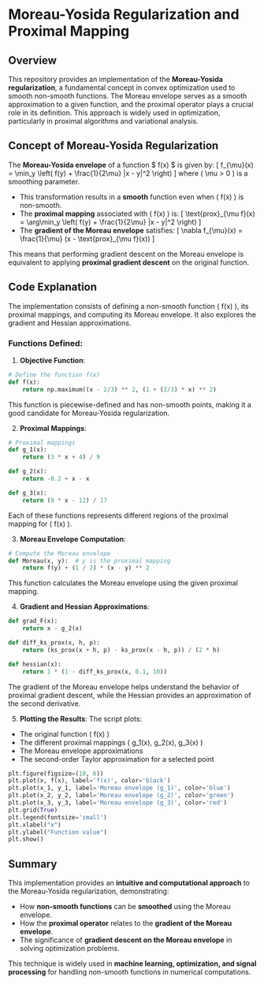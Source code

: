 # Moreau-Yosida Regularization and Proximal Mapping

## Overview
This repository provides an implementation of the **Moreau-Yosida regularization**, a fundamental concept in convex optimization used to smooth non-smooth functions. The Moreau envelope serves as a smooth approximation to a given function, and the proximal operator plays a crucial role in its definition. This approach is widely used in optimization, particularly in proximal algorithms and variational analysis.

## Concept of Moreau-Yosida Regularization
The **Moreau-Yosida envelope** of a function $ f(x) $ is given by:
\[
f_{\mu}(x) = \min_y \left( f(y) + \frac{1}{2\mu} \|x - y\|^2 \right)
\]
where \( \mu > 0 \) is a smoothing parameter.

- This transformation results in a **smooth** function even when \( f(x) \) is non-smooth.
- The **proximal mapping** associated with \( f(x) \) is:
\[
\text{prox}_{\mu f}(x) = \arg\min_y \left( f(y) + \frac{1}{2\mu} \|x - y\|^2 \right)
\]
- The **gradient of the Moreau envelope** satisfies:
\[
\nabla f_{\mu}(x) = \frac{1}{\mu} (x - \text{prox}_{\mu f}(x))
\]

This means that performing gradient descent on the Moreau envelope is equivalent to applying **proximal gradient descent** on the original function.

## Code Explanation
The implementation consists of defining a non-smooth function \( f(x) \), its proximal mappings, and computing its Moreau envelope. It also explores the gradient and Hessian approximations.

### Functions Defined:
1. **Objective Function**:
```python
# Define the function f(x)
def f(x):
    return np.maximum((x - 2/3) ** 2, (1 + (2/3) * x) ** 2)
```
This function is piecewise-defined and has non-smooth points, making it a good candidate for Moreau-Yosida regularization.

2. **Proximal Mappings**:
```python
# Proximal mappings
def g_1(x):
    return (3 * x + 4) / 9

def g_2(x):
    return -0.2 + x - x

def g_3(x):
    return (9 * x - 12) / 17
```
Each of these functions represents different regions of the proximal mapping for \( f(x) \).

3. **Moreau Envelope Computation**:
```python
# Compute the Moreau envelope
def Moreau(x, y):  # y is the proximal mapping
    return f(y) + (1 / 2) * (x - y) ** 2
```
This function calculates the Moreau envelope using the given proximal mapping.

4. **Gradient and Hessian Approximations**:
```python
def grad_F(x):
    return x - g_2(x)

def diff_ks_prox(x, h, p):
    return (ks_prox(x + h, p) - ks_prox(x - h, p)) / (2 * h)

def hessian(x):
    return 1 * (1 - diff_ks_prox(x, 0.1, 10))
```
The gradient of the Moreau envelope helps understand the behavior of proximal gradient descent, while the Hessian provides an approximation of the second derivative.

5. **Plotting the Results**:
The script plots:
- The original function \( f(x) \)
- The different proximal mappings \( g_1(x), g_2(x), g_3(x) \)
- The Moreau envelope approximations
- The second-order Taylor approximation for a selected point

```python
plt.figure(figsize=(10, 6))
plt.plot(x, f(x), label='f(x)', color='black')
plt.plot(x_1, y_1, label='Moreau envelope (g_1)', color='blue')
plt.plot(x_2, y_2, label='Moreau envelope (g_2)', color='green')
plt.plot(x_3, y_3, label='Moreau envelope (g_3)', color='red')
plt.grid(True)
plt.legend(fontsize='small')
plt.xlabel("x")
plt.ylabel("Function value")
plt.show()
```

## Summary
This implementation provides an **intuitive and computational approach** to the Moreau-Yosida regularization, demonstrating:
- How **non-smooth functions** can be **smoothed** using the Moreau envelope.
- How the **proximal operator** relates to the **gradient of the Moreau envelope**.
- The significance of **gradient descent on the Moreau envelope** in solving optimization problems.

This technique is widely used in **machine learning, optimization, and signal processing** for handling non-smooth functions in numerical computations.

